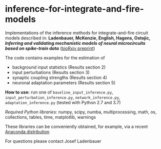 # inference-for-integrate-and-fire-models

Implementations of the inference methods for integrate-and-fire circuit models described in: 
__Ladenbauer, McKenzie, English, Hagens, Ostojic,__ ___Inferring and validating mechanistic models of neural 
microcircuits based on spike-train data___ ([bioRxiv preprint](https://www.biorxiv.org/content/10.1101/261016v3))

The code contains examples for the estimation of 

- background input statistics (Results section 2)
- input perturbations (Results section 3)
- synaptic coupling strengths (Results section 4)
- neuronal adaptation parameters (Results section 5)

__How to use:__ 
run one of `baseline_input_inference.py`, `input_perturbation_inference.py`, `network_inference.py`, 
`adaptation_inference.py` (tested with Python 2.7 and 3.7)

_Required Python libraries_: 
numpy, scipy, numba, multiprocessing, math, os, collections, tables, time, matplotlib, warnings

These libraries can be conveniently obtained, for example, via a recent 
[Anaconda distribution](https://www.anaconda.com/download/)

<!--- _Remark_: the code is a strongly condensed version of the original implementations used for the paper -->

For questions please contact Josef Ladenbauer
